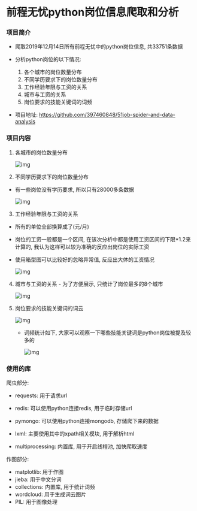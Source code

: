 # 前程无忧python岗位信息爬取和分析

### 项目简介

- 爬取2019年12月14日所有前程无忧中的python岗位信息, 共33751条数据
- 分析python岗位的以下情况:

  1. 各个城市的岗位数量分布
  2. 不同学历要求下的岗位数量分布
  3. 工作经验年限与工资的关系
  4. 城市与工资的关系
  5. 岗位要求的技能关键词的词频
- 项目地址: https://github.com/397460848/51job-spider-and-data-analysis

### 项目内容

1. 各城市的岗位数量分布

   ![img](https://github.com/397460848/51job-spider-and-data-analysis/blob/master/images/%E5%9C%B0%E5%8C%BA%E8%81%8C%E4%BD%8D%E6%95%B0%E9%87%8F%E5%88%86%E5%B8%83%E5%9B%BE.png)

 2. 不同学历要求下的岗位数量分布
  - 有一些岗位没有学历要求, 所以只有28000多条数据

      ![img](https://github.com/397460848/51job-spider-and-data-analysis/blob/master/images/%E5%AD%A6%E5%8E%86%E8%81%8C%E4%BD%8D%E6%95%B0%E9%87%8F%E5%88%86%E5%B8%83%E5%9B%BE.jpg)

  3. 工作经验年限与工资的关系
  - 所有的单位全部换算成了(元/月)
  - 岗位的工资一般都是一个区间, 在该次分析中都是使用工资区间的下限*1.2来计算的, 我认为这样可以较为准确的反应出岗位的实际工资
  - 使用箱型图可以比较好的忽略异常值, 反应出大体的工资情况

      ![img](https://github.com/397460848/51job-spider-and-data-analysis/blob/master/images/%E5%B7%A5%E4%BD%9C%E7%BB%8F%E9%AA%8C%E4%B8%8E%E5%B7%A5%E8%B5%84%E7%AE%B1%E5%9E%8B%E5%9B%BE.jpg)

  4. 城市与工资的关系
         - 为了方便展示, 只统计了岗位最多的8个城市

      ![img](https://github.com/397460848/51job-spider-and-data-analysis/blob/master/images/%E5%9F%8E%E5%B8%82%E4%B8%8E%E5%B7%A5%E8%B5%84%E7%AE%B1%E5%9E%8B%E5%9B%BE.jpg)

  5. 岗位要求的技能关键词的词云

      ![img](https://github.com/397460848/51job-spider-and-data-analysis/blob/master/images/python%E6%8A%80%E8%83%BD%E8%AF%8D%E4%BA%91%E5%9B%BE.jpg)

      - 词频统计如下, 大家可以观察一下哪些技能关键词是python岗位被提及较多的

        ![img](https://github.com/397460848/51job-spider-and-data-analysis/blob/master/images/%E8%AF%8D%E9%A2%91%E8%A1%A8.png)

      

### 使用的库

爬虫部分: 

- requests: 用于请求url

- redis: 可以使用python连接redis, 用于临时存储url

- pymongo: 可以使用python连接mongodb, 存储爬下来的数据
- lxml: 主要使用其中的xpath相关模块, 用于解析html
- multiprocessing:  内置库, 用于开启线程池, 加快爬取速度

作图部分: 

- matplotlib: 用于作图
- jieba: 用于中文分词
- collections: 内置库, 用于统计词频
- wordcloud: 用于生成词云图片
- PIL: 用于图像处理


